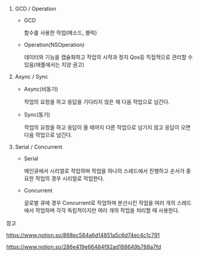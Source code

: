 1. GCD / Operation

   + GCD

     함수를 사용한 작업(메소드, 블럭)

   + Operation(NSOperation)

     데이터와 기능을 캡슐화하고 작업의 시작과 정지 Qos등 직접적으로 관리할 수 있음(애플에서는 지양 권고)

2. Async / Sync

   + Async(비동기)

     작업의 요청을 하고 응답을 기다리지 않은 채 다음 작업으로 넘긴다. 

   + Sync(동기)

     작업의 요청을 하고 응답이 올 때까지 다른 작업으로 넘기지 않고 응답이 오면 다음 작업으로 넘긴다.

3. Serial / Concurrent

   + Serial 

     메인큐에서 시리얼로 작업하며 작업을 하나의 스레드에서 진행하고 순서가 중요한 작업의 경우 시리얼로 작업한다. 

   + Concurrent

     글로벌 큐에 경우 Concurrent로 작업하며 분산시킨 작업을 여러 개의 스레드에서 작업하며 각각 독립적이지만 여러 개의 작업을 처리할 때 사용한다. 









참고

https://www.notion.so/868ec584a6d14851a5c6d74ec4c1c791

https://www.notion.so/286e419e66484f92ad188649b788a7fd